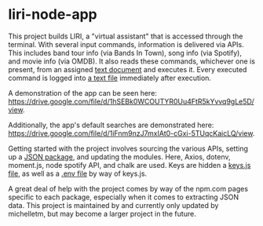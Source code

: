 # liri-node-app

This project builds LIRI, a "virtual assistant" that is accessed through the terminal. With several input commands, information is delivered via APIs. This includes band tour info (via Bands In Town), song info (via Spotify), and movie info (via OMDB). It also reads these commands, whichever one is present, from an assigned [text document](random.txt) and executes it. Every executed command is logged into [a text file](log.txt) immediately after execution. 

A demonstration of the app can be seen here: https://drive.google.com/file/d/1hSEBk0WCOUTYR0Uu4FtR5kYvvq9gLe5D/view.

Additionally, the app's default searches are demonstrated here: https://drive.google.com/file/d/1iFnm9nzJ7mxIAt0-cGxi-5TUqcKaicLQ/view.

Getting started with the project involves sourcing the various APIs, setting up a [JSON package](package.json), and updating the modules. Here, Axios, dotenv, moment.js, node spotify API, and chalk are used. Keys are hidden a [keys.js file](keys.js), as well as a [.env file](.env) by way of keys.js. 

A great deal of help with the project comes by way of the npm.com pages specific to each package, especially when it comes to extracting JSON data. This project is maintained by and currently only updated by michelletm, but may become a larger project in the future. 